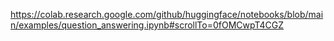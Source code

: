 https://colab.research.google.com/github/huggingface/notebooks/blob/main/examples/question_answering.ipynb#scrollTo=0fOMCwpT4CGZ
